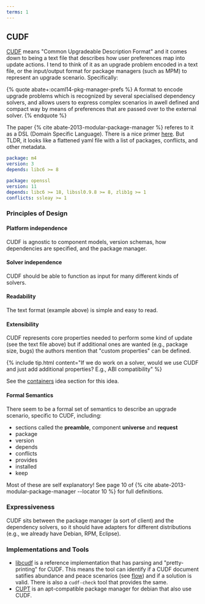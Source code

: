 ```yaml
---
terms: 1
---
```


## CUDF

[CUDF](https://www.mancoosi.org/cudf/) means "Common Upgradeable Description Format" and it comes
down to being a text file that describes how user preferences map into update actions. I tend to think of it as
an upgrade problem encoded in a text file, or the input/output format for package managers (such as MPM)
to represent an upgrade scenario. Specifically:

{% quote abate+:ocaml14-pkg-manager-prefs %}
A format to encode upgrade problems which is recognized by several specialised dependency solvers, and allows users to express complex scenarios in awell defined and compact way by means of preferences that are passed over to the external solver.
{% endquote %}

The paper {% cite abate-2013-modular-package-manager %} referes to it as a DSL (Domain Specific Language).
There is a nice primer [here](https://www.mancoosi.org/cudf/primer/). But TLDR, it looks like a flattened yaml file with a list of packages, conflicts, and other metadata.

```yaml
package: m4
version: 3
depends: libc6 >= 8

package: openssl
version: 11
depends: libc6 >= 18, libssl0.9.8 >= 8, zlib1g >= 1
conflicts: ssleay >= 1
```

### Principles of Design

#### Platform independence

CUDF is agnostic to component models, version schemas, how dependencies are specified, and the package manager.

#### Solver independence

CUDF should be able to function as input for many different kinds of solvers.

#### Readability

The text format (example above) is simple and easy to read.

#### Extensibility

CUDF represents core properties needed to perform some kind of update (see the text file above)
but if additional ones are wanted (e.g., package size, bugs) the authors mention that 
"custom properties" can be defined.

{% include tip.html content="If we do work on a solver, would we use CUDF and just add additional properties? E.g., ABI compatibility" %}

See the <a href="{{ site.baseurl }}/notes/containers#bootstrap-cudf">containers</a> idea section for this idea.

#### Formal Semantics

There seem to be a formal set of semantics to describe an upgrade scenario, specific to CUDF, including:

 - sections called the **preamble**, component **universe** and **request**
 - package
 - version
 - depends
 - conflicts
 - provides
 - installed
 - keep

Most of these are self explanatory! See page 10 of {% cite abate-2013-modular-package-manager --locator 10 %}
for full definitions.

### Expressiveness

CUDF sits between the package manager (a sort of client) and the dependency solvers, so it should
have adapters for different distributions (e.g., we already have Debian, RPM, Eclipse).

### Implementations and Tools

 - [libcudf](https://gforge.inria.fr/scm/?group_id=4385) is a reference implementation that has parsing and "pretty-printing" for CUDF. This means the tool can identify if a CUDF document satifies abundance and peace scenarios (see <a href="{{ site.baseurl }}/notes/flow">flow</a>) and if a solution is valid. There is also a `cudf-check` tool that provides the same.
 - [CUPT](https://wiki.debian.org/Cupt) is an apt-compatible package manager for debian that also use CUDF.
